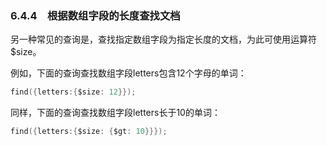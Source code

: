 ### 6.4.4　根据数组字段的长度查找文档

另一种常见的查询是，查找指定数组字段为指定长度的文档，为此可使用运算符$size。

例如，下面的查询查找数组字段letters包含12个字母的单词：

```go
find({letters:{$size: 12}});
```

同样，下面的查询查找数组字段letters长于10的单词：

```go
find({letters:{$size: {$gt: 10}}});
```

